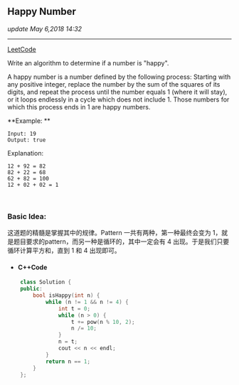 ## Happy Number
_update May 6,2018  14:32_

---
[LeetCode](https://leetcode.com/problems/happy-number/description/)


Write an algorithm to determine if a number is "happy".

A happy number is a number defined by the following process: Starting with any positive integer, replace the number by the sum of the squares of its digits, and repeat the process until the number equals 1 (where it will stay), or it loops endlessly in a cycle which does not include 1. Those numbers for which this process ends in 1 are happy numbers.

**Example: **

    Input: 19
    Output: true
    
Explanation: 

    12 + 92 = 82
    82 + 22 = 68
    62 + 82 = 100
    12 + 02 + 02 = 1
    
<br>

### Basic Idea:
这道题的精髓是掌握其中的规律。Pattern 一共有两种，第一种最终会变为 1，就是题目要求的pattern，而另一种是循环的，其中一定会有 4 出现。于是我们只要循环计算平方和，直到 1 和 4 出现即可。

* #### C++Code
```cpp
    class Solution {
    public:
        bool isHappy(int n) {
            while (n != 1 && n != 4) {
                int t = 0;
                while (n > 0) {
                    t += pow(n % 10, 2);
                    n /= 10;
                }
                n = t;
                cout << n << endl;
            }
            return n == 1;
        }
    };
```